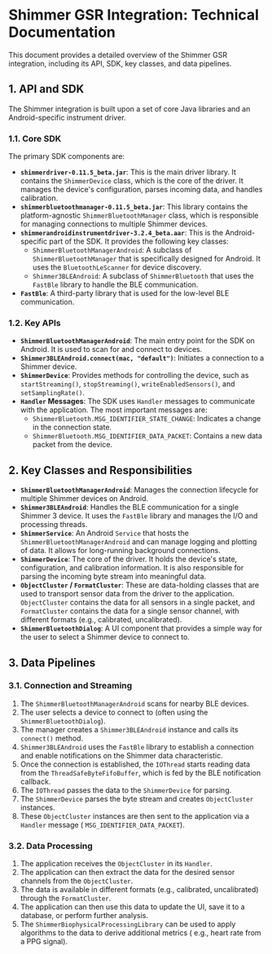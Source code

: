 # Shimmer GSR Integration: Technical Documentation

This document provides a detailed overview of the Shimmer GSR integration, including its API, SDK, key classes, and data
pipelines.

## 1. API and SDK

The Shimmer integration is built upon a set of core Java libraries and an Android-specific instrument driver.

### 1.1. Core SDK

The primary SDK components are:

* **`shimmerdriver-0.11.5_beta.jar`**: This is the main driver library. It contains the `ShimmerDevice` class, which is
  the core of the driver. It manages the device's configuration, parses incoming data, and handles calibration.
* **`shimmerbluetoothmanager-0.11.5_beta.jar`**: This library contains the platform-agnostic `ShimmerBluetoothManager`
  class, which is responsible for managing connections to multiple Shimmer devices.
* **`shimmerandroidinstrumentdriver-3.2.4_beta.aar`**: This is the Android-specific part of the SDK. It provides the
  following key classes:
    * `ShimmerBluetoothManagerAndroid`: A subclass of `ShimmerBluetoothManager` that is specifically designed for
      Android. It uses the `BluetoothLeScanner` for device discovery.
    * `Shimmer3BLEAndroid`: A subclass of `ShimmerBluetooth` that uses the `FastBle` library to handle the BLE
      communication.
* **`FastBle`**: A third-party library that is used for the low-level BLE communication.

### 1.2. Key APIs

* **`ShimmerBluetoothManagerAndroid`**: The main entry point for the SDK on Android. It is used to scan for and connect
  to devices.
* **`Shimmer3BLEAndroid.connect(mac, "default")`**: Initiates a connection to a Shimmer device.
* **`ShimmerDevice`**: Provides methods for controlling the device, such as `startStreaming()`, `stopStreaming()`,
  `writeEnabledSensors()`, and `setSamplingRate()`.
* **`Handler` Messages**: The SDK uses `Handler` messages to communicate with the application. The most important
  messages are:
    * `ShimmerBluetooth.MSG_IDENTIFIER_STATE_CHANGE`: Indicates a change in the connection state.
    * `ShimmerBluetooth.MSG_IDENTIFIER_DATA_PACKET`: Contains a new data packet from the device.

## 2. Key Classes and Responsibilities

* **`ShimmerBluetoothManagerAndroid`**: Manages the connection lifecycle for multiple Shimmer devices on Android.
* **`Shimmer3BLEAndroid`**: Handles the BLE communication for a single Shimmer 3 device. It uses the `FastBle` library
  and manages the I/O and processing threads.
* **`ShimmerService`**: An Android `Service` that hosts the `ShimmerBluetoothManagerAndroid` and can manage logging and
  plotting of data. It allows for long-running background connections.
* **`ShimmerDevice`**: The core of the driver. It holds the device's state, configuration, and calibration information.
  It is also responsible for parsing the incoming byte stream into meaningful data.
* **`ObjectCluster` / `FormatCluster`**: These are data-holding classes that are used to transport sensor data from the
  driver to the application. `ObjectCluster` contains the data for all sensors in a single packet, and `FormatCluster`
  contains the data for a single sensor channel, with different formats (e.g., calibrated, uncalibrated).
* **`ShimmerBluetoothDialog`**: A UI component that provides a simple way for the user to select a Shimmer device to
  connect to.

## 3. Data Pipelines

### 3.1. Connection and Streaming

1. The `ShimmerBluetoothManagerAndroid` scans for nearby BLE devices.
2. The user selects a device to connect to (often using the `ShimmerBluetoothDialog`).
3. The manager creates a `Shimmer3BLEAndroid` instance and calls its `connect()` method.
4. `Shimmer3BLEAndroid` uses the `FastBle` library to establish a connection and enable notifications on the Shimmer
   data characteristic.
5. Once the connection is established, the `IOThread` starts reading data from the `ThreadSafeByteFifoBuffer`, which is
   fed by the BLE notification callback.
6. The `IOThread` passes the data to the `ShimmerDevice` for parsing.
7. The `ShimmerDevice` parses the byte stream and creates `ObjectCluster` instances.
8. These `ObjectCluster` instances are then sent to the application via a `Handler` message (
   `MSG_IDENTIFIER_DATA_PACKET`).

### 3.2. Data Processing

1. The application receives the `ObjectCluster` in its `Handler`.
2. The application can then extract the data for the desired sensor channels from the `ObjectCluster`.
3. The data is available in different formats (e.g., calibrated, uncalibrated) through the `FormatCluster`.
4. The application can then use this data to update the UI, save it to a database, or perform further analysis.
5. The `ShimmerBiophysicalProcessingLibrary` can be used to apply algorithms to the data to derive additional metrics (
   e.g., heart rate from a PPG signal).

